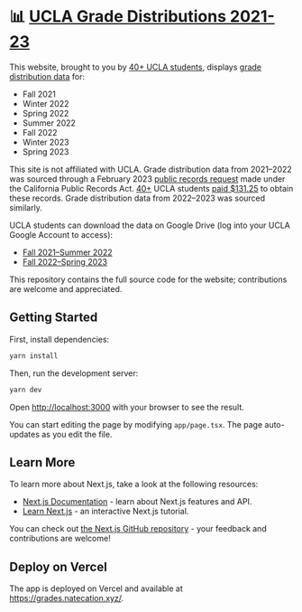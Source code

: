 # 📊 [UCLA Grade Distributions 2021-23](https://grades.natecation.xyz/)

This website, brought to you by [40+ UCLA students](https://grades.natecation.xyz/shoutouts), displays [grade distribution data](https://grades.natecation.xyz/) for:

- Fall 2021
- Winter 2022
- Spring 2022
- Summer 2022
- Fall 2022
- Winter 2023
- Spring 2023

This site is not affiliated with UCLA. Grade distribution data from 2021–2022 was
sourced through a February 2023 [public records request](https://drive.google.com/file/d/1l-R7LN9jOFUic3b4WTk4WxfDSjGNpuVw/view?usp=sharing) made under the California Public Records Act. [40+](https://grades.natecation.xyz/shoutouts) UCLA students [paid $131.25](https://drive.google.com/file/d/14LuoYaDCPUmts_6igA8rC3AVI2Ntyvqc/view?usp=sharing) to obtain these records. Grade distribution data from 2022–2023 was
sourced similarly.

UCLA students can download the data on Google Drive (log into your UCLA Google Account to access):

- [Fall 2021–Summer 2022](https://docs.google.com/spreadsheets/d/1kF7eK8Iyyv_LnE2IY9vg2VEuDuoYi5qO/edit?usp=sharing)
- [Fall 2022–Spring 2023](https://docs.google.com/spreadsheets/d/1QTdQIRb1YvJ91zPkwaPTmxzRuy8GK_YN/edit?usp=sharing)

This repository contains the full source code for the website; contributions are welcome and appreciated.

## Getting Started

First, install dependencies:

```bash
yarn install
```

Then, run the development server:

```bash
yarn dev
```

Open [http://localhost:3000](http://localhost:3000) with your browser to see the result.

You can start editing the page by modifying `app/page.tsx`. The page auto-updates as you edit the file.

## Learn More

To learn more about Next.js, take a look at the following resources:

- [Next.js Documentation](https://nextjs.org/docs) - learn about Next.js features and API.
- [Learn Next.js](https://nextjs.org/learn) - an interactive Next.js tutorial.

You can check out [the Next.js GitHub repository](https://github.com/vercel/next.js/) - your feedback and contributions are welcome!

## Deploy on Vercel

The app is deployed on Vercel and available at https://grades.natecation.xyz/.
